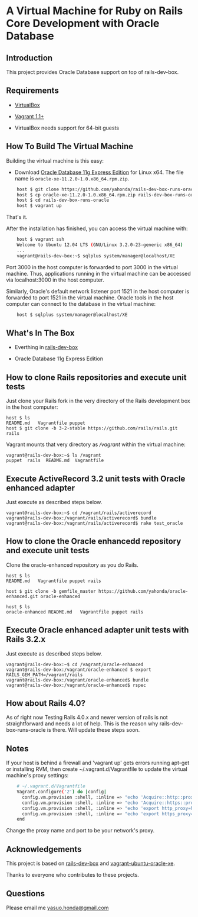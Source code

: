 # A Virtual Machine for Ruby on Rails Core Development with Oracle Database

## Introduction

This project provides Oracle Database support on top of rails-dev-box. 

## Requirements

* [VirtualBox](https://www.virtualbox.org)

* [Vagrant 1.1+](http://vagrantup.com)

* VirtualBox needs support for 64-bit guests

## How To Build The Virtual Machine

Building the virtual machine is this easy:

* Download [Oracle Database 11g Express Edition](http://www.oracle.com/technetwork/products/express-edition/overview/index.html) for Linux x64. The file name is `oracle-xe-11.2.0-1.0.x86_64.rpm.zip`.

```sh
    host $ git clone https://github.com/yahonda/rails-dev-box-runs-oracle.git
    host $ cp oracle-xe-11.2.0-1.0.x86_64.rpm.zip rails-dev-box-runs-oracle/puppet/modules/oracle/files/.
    host $ cd rails-dev-box-runs-oracle
    host $ vagrant up
```

That's it.

After the installation has finished, you can access the virtual machine with:

```sh
    host $ vagrant ssh
    Welcome to Ubuntu 12.04 LTS (GNU/Linux 3.2.0-23-generic x86_64)
    ...
    vagrant@rails-dev-box:~$ sqlplus system/manager@localhost/XE
```

Port 3000 in the host computer is forwarded to port 3000 in the virtual machine. Thus, applications running in the virtual machine can be accessed via localhost:3000 in the host computer. 

Similarly, Oracle's default network listener port 1521 in the host computer is forwarded to port 1521 in the virtual machine. Oracle tools in the host computer can connect to the database in the virtual machine:

```sh
    host $ sqlplus system/manager@localhost/XE
```

## What's In The Box

* Everthing in [rails-dev-box](https://github.com/rails/rails-dev-box)

* Oracle Database 11g Express Edition

## How to clone Rails repositories and execute unit tests

Just clone your Rails fork in the very directory of the Rails development box in the host computer:

    host $ ls
    README.md   Vagrantfile puppet
    host $ git clone -b 3-2-stable https://github.com/rails/rails.git rails

Vagrant mounts that very directory as _/vagrant_ within the virtual machine:

    vagrant@rails-dev-box:~$ ls /vagrant
    puppet  rails  README.md  Vagrantfile

## Execute ActiveRecord 3.2 unit tests with Oracle enhanced adapter

Just execute as described steps below. 

    vagrant@rails-dev-box:~$ cd /vagrant/rails/activerecord
    vagrant@rails-dev-box:/vagrant/rails/activerecord$ bundle
    vagrant@rails-dev-box:/vagrant/rails/activerecord$ rake test_oracle

## How to clone the Oracle enhancedd repository and execute unit tests

Clone the oracle-enhanced repository as you do Rails.

    host $ ls
    README.md   Vagrantfile puppet rails

    host $ git clone -b gemfile_master https://github.com/yahonda/oracle-enhanced.git oracle-enhanced

    host $ ls
    oracle-enhanced README.md   Vagrantfile puppet rails

## Execute Oracle enhanced adapter unit tests with Rails 3.2.x

Just execute as described steps below. 

    vagrant@rails-dev-box:~$ cd /vagrant/oracle-enhanced
    vagrant@rails-dev-box:/vagrant/oracle-enhanced $ export RAILS_GEM_PATH=/vagrant/rails
    vagrant@rails-dev-box:/vagrant/oracle-enhanced$ bundle
    vagrant@rails-dev-box:/vagrant/oracle-enhanced$ rspec

## How about Rails 4.0?
As of right now Testing Rails 4.0.x and newer version of rails is not straightforward and needs a lot of help. This is the reason why rails-dev-box-runs-oracle is there. Will update these steps soon.

## Notes

If your host is behind a firewall and 'vagrant up' gets errors running apt-get or installing RVM, then create ~/.vagrant.d/Vagrantfile to update the virtual machine's proxy settings:

```sh
    # ~/.vagrant.d/Vagrantfile
    Vagrant.configure('2') do |config|
      config.vm.provision :shell, :inline => "echo 'Acquire::http::proxy \"http://proxy.example.com:80/\";' >> /etc/apt/apt.conf"
      config.vm.provision :shell, :inline => "echo 'Acquire::https::proxy \"http://proxy.example.com:80/\";' >> /etc/apt/apt.conf"
      config.vm.provision :shell, :inline => "echo 'export http_proxy=http://proxy.example.com:80/' > /etc/profile.d/vagrant_proxy.sh"
      config.vm.provision :shell, :inline => "echo 'export https_proxy=http://proxy.example.com:80/' >> /etc/profile.d/vagrant_proxy.sh"
    end
```

Change the proxy name and port to be your network's proxy.

## Acknowledgements

This project is based on [rails-dev-box](https://github.com/rails/rails-dev-box) 
and [vagrant-ubuntu-oracle-xe](https://github.com/hilverd/vagrant-ubuntu-oracle-xe).

Thanks to everyone who contributes to these projects.

## Questions

Please email me yasuo.honda@gmail.com


